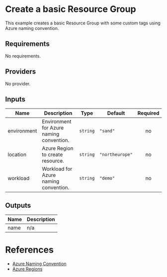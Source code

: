 # Create a basic Resource Group

This example creates a basic Resource Group with some custom tags using Azure naming convention.

<!-- BEGINNING OF PRE-COMMIT-TERRAFORM DOCS HOOK -->
## Requirements

No requirements.

## Providers

No provider.

## Inputs

| Name | Description | Type | Default | Required |
|------|-------------|------|---------|:--------:|
| environment | Environment for Azure naming convention. | `string` | `"sand"` | no |
| location | Azure Region to create resource. | `string` | `"northeurope"` | no |
| workload | Workload for Azure naming convention. | `string` | `"demo"` | no |

## Outputs

| Name | Description |
|------|-------------|
| name | n/a |

<!-- END OF PRE-COMMIT-TERRAFORM DOCS HOOK -->

# References
* [Azure Naming Convention](https://docs.microsoft.com/en-us/azure/cloud-adoption-framework/ready/azure-best-practices/resource-naming)
* [Azure Regions](https://azure.microsoft.com/en-us/global-infrastructure/geographies/)

